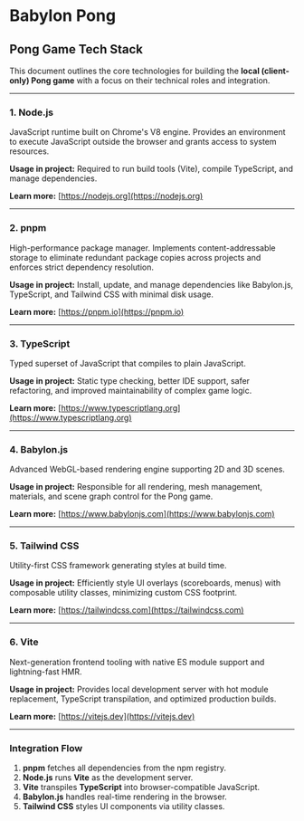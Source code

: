 # Babylon Pong

## Pong Game Tech Stack

This document outlines the core technologies for building the **local (client-only) Pong game** with a focus on their technical roles and integration.

---

### **1. Node.js**

JavaScript runtime built on Chrome's V8 engine. Provides an environment to execute JavaScript outside the browser and grants access to system resources.

**Usage in project:** Required to run build tools (Vite), compile TypeScript, and manage dependencies.

**Learn more:** [https://nodejs.org](https://nodejs.org)

---

### **2. pnpm**

High-performance package manager. Implements content-addressable storage to eliminate redundant package copies across projects and enforces strict dependency resolution.

**Usage in project:** Install, update, and manage dependencies like Babylon.js, TypeScript, and Tailwind CSS with minimal disk usage.

**Learn more:** [https://pnpm.io](https://pnpm.io)

---

### **3. TypeScript**

Typed superset of JavaScript that compiles to plain JavaScript.

**Usage in project:** Static type checking, better IDE support, safer refactoring, and improved maintainability of complex game logic.

**Learn more:** [https://www.typescriptlang.org](https://www.typescriptlang.org)

---

### **4. Babylon.js**

Advanced WebGL-based rendering engine supporting 2D and 3D scenes.

**Usage in project:** Responsible for all rendering, mesh management, materials, and scene graph control for the Pong game.

**Learn more:** [https://www.babylonjs.com](https://www.babylonjs.com)

---

### **5. Tailwind CSS**

Utility-first CSS framework generating styles at build time.

**Usage in project:** Efficiently style UI overlays (scoreboards, menus) with composable utility classes, minimizing custom CSS footprint.

**Learn more:** [https://tailwindcss.com](https://tailwindcss.com)

---

### **6. Vite**

Next-generation frontend tooling with native ES module support and lightning-fast HMR.

**Usage in project:** Provides local development server with hot module replacement, TypeScript transpilation, and optimized production builds.

**Learn more:** [https://vitejs.dev](https://vitejs.dev)

---

### **Integration Flow**

1. **pnpm** fetches all dependencies from the npm registry.
2. **Node.js** runs **Vite** as the development server.
3. **Vite** transpiles **TypeScript** into browser-compatible JavaScript.
4. **Babylon.js** handles real-time rendering in the browser.
5. **Tailwind CSS** styles UI components via utility classes.
